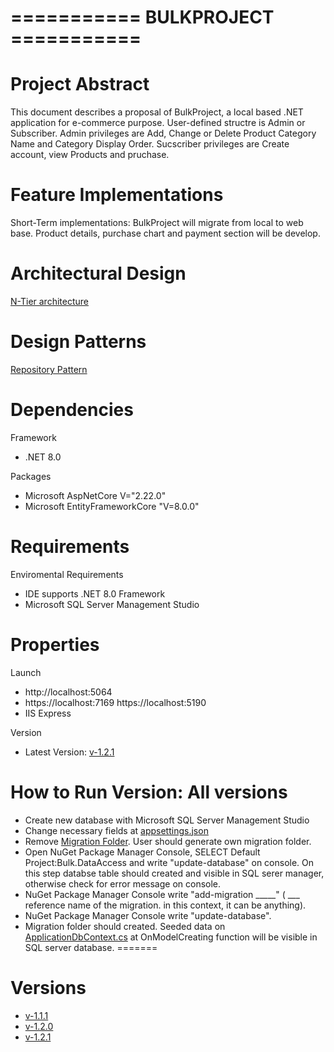 # =========== BULKPROJECT ===========

# Project Abstract
 This document describes a proposal of BulkProject, a local based .NET application for e-commerce purpose. User-defined structre is Admin or Subscriber. Admin 
 privileges are Add, Change or Delete Product Category Name and Category Display Order. Sucscriber privileges are Create account, view Products and pruchase. 

# Feature Implementations
 Short-Term implementations: BulkProject will migrate from local to web base. Product details, purchase chart and payment section will be develop.

# Architectural Design 

<a href="https://learn.microsoft.com/en-us/azure/architecture/guide/architecture-styles/n-tier" target="_blank">N-Tier architecture</a>

# Design Patterns

<a href="https://learn.microsoft.com/en-us/aspnet/mvc/overview/older-versions/getting-started-with-ef-5-using-mvc-4/implementing-the-repository-and-unit-of-work-patterns-in-an-asp-net-mvc-application#the-repository-and-unit-of-work-patterns" target="_blank">Repository Pattern</a>

# Dependencies

 Framework
  - .NET 8.0
 
 Packages
  - Microsoft AspNetCore V="2.22.0"
  - Microsoft EntityFrameworkCore "V=8.0.0"

# Requirements

 Enviromental Requirements
   - IDE supports .NET 8.0 Framework
   - Microsoft SQL Server Management Studio
  
 # Properties
    
 Launch
   - http://localhost:5064
   - https://localhost:7169 https://localhost:5190
   - IIS Express


 Version
 - Latest Version: <a href="https://github.com/GirayTurker/BulkMVCProject/tree/v-1.2.1" target="_blank">v-1.2.1</a>

 # How to Run Version: All versions

  - Create new database with Microsoft SQL Server Management Studio
  - Change necessary fields at <a href="https://github.com/GirayTurker/BulkMVCProject/blob/master/BulkProject/appsettings.json" target="_blank">appsettings.json</a>
  - Remove <a href="https://github.com/GirayTurker/BulkMVCProject/tree/master/BulkProject/Migrations">Migration Folder</a>. User should generate own migration folder.
  - Open NuGet Package Manager Console, SELECT Default Project:Bulk.DataAccess and write "update-database" on console. On this step databse table should created and      visible in SQL serer manager, otherwise check for error message on console.
  - NuGet Package Manager Console write "add-migration _____" ( ___ reference name of the migration. in this context, it can be anything).
  - NuGet Package Manager Console write "update-database".
  - Migration folder should created. Seeded data on <a href="https://github.com/GirayTurker/BulkMVCProject/blob/master/BulkProject/Data/ApplicationDbContext.cs"          target="_blank">ApplicationDbContext.cs</a> at OnModelCreating function will be visible in SQL server database.
=======
# Versions

-  <a href="https://github.com/GirayTurker/BulkMVCProject/tree/v-1.1.0" target="_blank">v-1.1.1</a>
-  <a href="https://github.com/GirayTurker/BulkMVCProject/tree/v-1.2.0" target="_blank">v-1.2.0</a>
-  <a href="https://github.com/GirayTurker/BulkMVCProject/tree/v-1.2.1" target="_blank">v-1.2.1</a>

